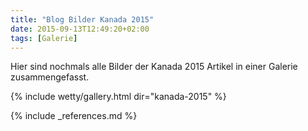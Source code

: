 ```yaml
---
title: "Blog Bilder Kanada 2015"
date: 2015-09-13T12:49:20+02:00
tags: [Galerie]
---
```

Hier sind nochmals alle Bilder der Kanada 2015 Artikel in einer Galerie zusammengefasst.

{% include wetty/gallery.html dir="kanada-2015" %}

{% include _references.md %}